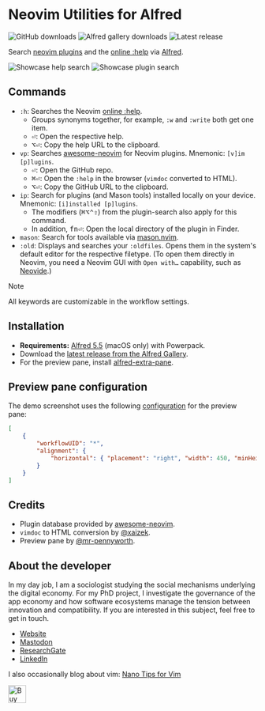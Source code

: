 # Neovim Utilities for Alfred
![GitHub downloads](https://img.shields.io/github/downloads/chrisgrieser/alfred-neovim-utilities/total?label=GitHub%20Downloads&style=plastic&logo=github)
![Alfred gallery downloads](https://img.shields.io/badge/dynamic/yaml?url=https%3A%2F%2Fraw.githubusercontent.com%2Fchrisgrieser%2F.config%2Frefs%2Fheads%2Fmain%2FAlfred.alfredpreferences%2Falfred-workflow-download-count.yaml&query=alfred-neovim-utilities&style=plastic&logo=alfred&label=Gallery%20Downloads&color=%235C1F87)
![Latest release](https://img.shields.io/github/v/release/chrisgrieser/alfred-neovim-utilities?label=Latest%20Release&style=plastic)

Search [neovim plugins](https://github.com/rockerBOO/awesome-neovim) and 
the [online :help](https://neovim.io/doc/) via [Alfred](https://www.alfredapp.com/).

![Showcase help search](https://github.com/chrisgrieser/alfred-neovim-utilities/assets/73286100/5c0fc2a3-bcd2-4f29-b67b-e0a2d813e4d6)
![Showcase plugin search](https://github.com/chrisgrieser/alfred-neovim-utilities/assets/73286100/c519b303-729b-4df2-aa28-76b107f29b5e)

## Commands
- `:h`: Searches the Neovim [online :help](https://neovim.io/doc/).
	+ Groups synonyms together, for example, `:w` and `:write` both get one
	  item.
	+ <kbd>⏎</kbd>: Open the respective help.
	+ <kbd>⌥⏎</kbd>: Copy the help URL to the clipboard.
- `vp`: Searches [awesome-neovim](https://github.com/rockerBOO/awesome-neovim)
  for Neovim plugins. Mnemonic: `[v]im [p]lugins`.
	+ <kbd>⏎</kbd>: Open the GitHub repo.
	+ <kbd>⌘⏎</kbd>: Open the `:help` in the browser (`vimdoc` converted to HTML).
	+ <kbd>⌥⏎</kbd>: Copy the GitHub URL to the clipboard.
- `ip`: Search for plugins (and Mason tools) installed locally on your device.
  Mnemonic: `[i]installed [p]lugins`.
	+ The modifiers (<kbd>⌘⌥⌃⇧</kbd>) from the plugin-search also apply for this command.
	+ In addition, <kbd>fn⏎</kbd>: Open the local directory of the plugin in Finder.
- `mason`: Search for tools available via [mason.nvim](https://github.com/williamboman/mason.nvim).
- `:old`: Displays and searches your `:oldfiles`. Opens them in the system's
  default editor for the respective filetype. (To open them directly in Neovim,
  you need a Neovim GUI with `Open with…` capability, such as
  [Neovide](http://neovide.dev).)

> [!NOTE]
> All keywords are customizable in the workflow settings.

## Installation
- __Requirements:__ [Alfred 5.5](https://www.alfredapp.com/) (macOS only) with
  Powerpack.
- Download the [latest release from the Alfred
  Gallery](https://alfred.app/workflows/chrisgrieser/neovim-utilities/).
- For the preview pane, install
  [alfred-extra-pane](https://github.com/mr-pennyworth/alfred-extra-pane).

## Preview pane configuration
The demo screenshot uses the following
[configuration](https://github.com/mr-pennyworth/alfred-extra-pane?tab=readme-ov-file#configuration)
for the preview pane:

```json
[
	{
		"workflowUID": "*",
		"alignment": {
			"horizontal": { "placement": "right", "width": 450, "minHeight": 750 }
		}
	}
]
```

## Credits
- Plugin database provided by [awesome-neovim](https://github.com/rockerBOO/awesome-neovim).
- `vimdoc` to HTML conversion by [@xaizek](https://github.com/xaizek/vimdoc2html).
- Preview pane by
  [@mr-pennyworth](https://github.com/mr-pennyworth/alfred-extra-pane).

## About the developer
In my day job, I am a sociologist studying the social mechanisms underlying the
digital economy. For my PhD project, I investigate the governance of the app
economy and how software ecosystems manage the tension between innovation and
compatibility. If you are interested in this subject, feel free to get in touch.

- [Website](https://chris-grieser.de/)
- [Mastodon](https://pkm.social/@pseudometa)
- [ResearchGate](https://www.researchgate.net/profile/Christopher-Grieser)
- [LinkedIn](https://www.linkedin.com/in/christopher-grieser-ba693b17a/)

I also occasionally blog about vim: [Nano Tips for Vim](https://nanotipsforvim.prose.sh/)

<a href='https://ko-fi.com/Y8Y86SQ91' target='_blank'> <img height='36'
style='border:0px;height:36px;' src='https://cdn.ko-fi.com/cdn/kofi1.png?v=3'
border='0' alt='Buy Me a Coffee at ko-fi.com' /></a>
